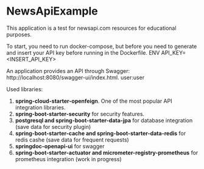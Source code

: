# NewsApiExample
This application is a test for newsapi.com resources for educational purposes. 

To start, you need to run docker-compose, but before you need to generate and insert your API key before running in the Dockerfile.
ENV API_KEY=<INSERT_API_KEY>


An application provides an API through Swagger: http://localhost:8080/swagger-ui/index.html. user:user


Used libraries:
1) **spring-cloud-starter-openfeign**. One of the most popular API integration libraries. 
2) **spring-boot-starter-security** for security features.
3) **postgresql and spring-boot-starter-data-jpa** for database integration (save data for security plugin)
4) **spring-boot-starter-cache and spring-boot-starter-data-redis** for redis cashe (save data for frequent requests)
5) **springdoc-openapi-ui** for swagger
6) **spring-boot-starter-actuator and micrometer-registry-prometheus** for prometheus integration (work in progress)
